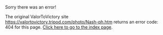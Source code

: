 

Sorry there was an error!

The original ValorToVictory site https://valortovictory.tripod.com/photo/Nash-ph.htm returns an error code: 404 for this page. [Click here to go to the index page](../index.md).